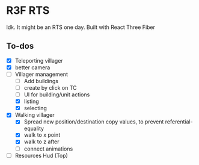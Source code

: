 # R3F RTS

Idk. It might be an RTS one day. Built with React Three Fiber

## To-dos

- [x] Teleporting villager
- [x] better camera
- [ ] Villager management
  - [ ] Add buildings
  - [ ] create by click on TC
  - [ ] UI for building/unit actions
  - [x] listing
  - [x] selecting
- [x] Walking villager
  - [x] Spread new position/destination copy values, to prevent referential-equality
  - [x] walk to x point
  - [x] walk to z after
  - [ ] connect animations
- [ ] Resources Hud (Top)
